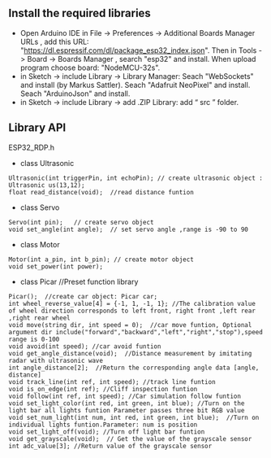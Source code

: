 ## Install the required libraries 
- Open Arduino IDE in File -> Preferences -> Additional Boards Manager URLs , add this URL: "https://dl.espressif.com/dl/package_esp32_index.json". Then in Tools -> Board -> Boards Manager ,  search "esp32" and install. When upload program choose board: "NodeMCU-32s".
- in Sketch -> include Library -> Library Manager:
 Seach "WebSockets" and install (by Markus Sattler). 
 Seach "Adafruit NeoPixel" and install.
 Seach "ArduinoJson" and install.
- in Sketch -> include Library  -> add .ZIP Library: add “ src ” folder. 

## Library API
ESP32_RDP.h
- class Ultrasonic
```
Ultrasonic(int triggerPin, int echoPin); // create ultrasonic object : Ultrasonic us(13,12);
float read_distance(void);  //read distance funtion
```
- class Servo
```
Servo(int pin);   // create servo object
void set_angle(int angle);  // set servo angle ,range is -90 to 90
```
- class Motor
```
Motor(int a_pin, int b_pin); // create motor object
void set_power(int power); 
```
- class Picar //Preset function library 
```
Picar();  //create car object: Picar car;
int wheel_reverse_value[4] = {-1, 1, -1, 1}; //The calibration value of wheel direction corresponds to left front, right front ,left rear ,right rear wheel
void move(string dir, int speed = 0);  //car move funtion, Optional argument dir include("forward","backward","left","right","stop"),speed range is 0-100
void avoid(int speed); //car avoid funtion
void get_angle_distance(void);  //Distance measurement by imitating radar with ultrasonic wave
int angle_distance[2];  //Return the corresponding angle data [angle, distance]
void track_line(int ref, int speed); //track line funtion
void is_on_edge(int ref); //Cliff inspection funtion
void follow(int ref, int speed); //Car simulation follow funtion
void set_light_color(int red, int green, int blue); //Turn on the light bar all lights funtion Parameter passes three bit RGB value
void set_num_light(int num, int red, int green, int blue);  //Turn on individual lights funtion.Parameter: num is position
void set_light_off(void); //Turn off light bar funtion
void get_grayscale(void);  // Get the value of the grayscale sensor
int adc_value[3]; //Return value of the grayscale sensor
```






